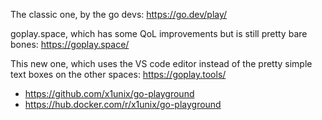 The classic one, by the go devs: https://go.dev/play/

goplay.space, which has some QoL improvements but is still pretty bare bones: https://goplay.space/

This new one, which uses the VS code editor instead of the pretty simple text boxes on the other spaces: https://goplay.tools/
- https://github.com/x1unix/go-playground
- https://hub.docker.com/r/x1unix/go-playground